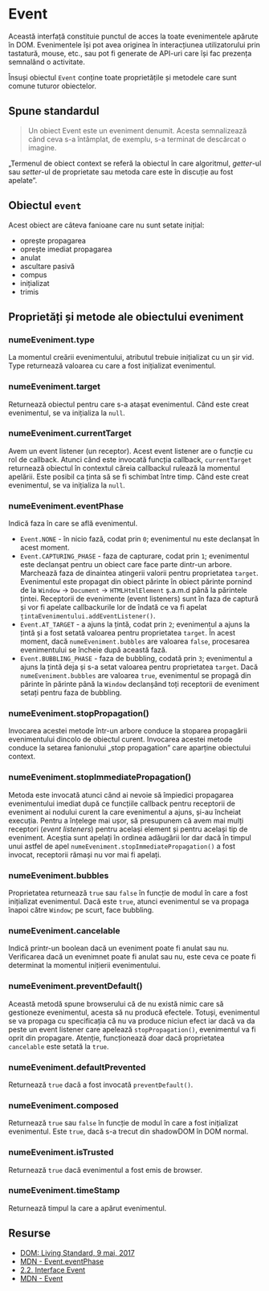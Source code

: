 # Event

Această interfață constituie punctul de acces la toate evenimentele apărute în DOM. Evenimentele își pot avea originea în interacțiunea utilizatorului prin tastatură, mouse, etc., sau pot fi generate de API-uri care își fac prezența semnalând o activitate.

Însuși obiectul `Event` conține toate proprietățile și metodele care sunt comune tuturor obiectelor.

## Spune standardul

> Un obiect Event este un eveniment denumit. Acesta semnalizează când ceva s-a întâmplat, de exemplu, s-a terminat de descărcat o imagine.

„Termenul de obiect context se referă la obiectul în care algoritmul, *getter*-ul sau *setter*-ul de proprietate sau metoda care este în discuție au fost apelate”.

## Obiectul `event`

Acest obiect are câteva fanioane care nu sunt setate inițial:

-   oprește propagarea
-   oprește imediat propagarea
-   anulat
-   ascultare pasivă
-   compus
-   inițializat
-   trimis

## Proprietăți și metode ale obiectului eveniment

### numeEveniment.type

La momentul creării evenimentului, atributul trebuie inițializat cu un șir vid. Type returnează valoarea cu care a fost inițializat evenimentul.

### numeEveniment.target

Returnează obiectul pentru care s-a atașat evenimentul. Când este creat evenimentul, se va inițializa la `null`.

### numeEveniment.currentTarget

Avem un event listener (un receptor). Acest event listener are o funcție cu rol de callback. Atunci când este invocată funcția callback, `currentTarget` returnează obiectul în contextul căreia callbackul rulează la momentul apelării. Este posibil ca ținta să se fi schimbat între timp. Când este creat evenimentul, se va inițializa la `null`.

### numeEveniment.eventPhase

Indică faza în care se află evenimentul.

-   `Event.NONE` - în nicio fază, codat prin `0`; evenimentul nu este declanșat în acest moment.
-   `Event.CAPTURING_PHASE` - faza de capturare, codat prin `1`; evenimentul este declanșat pentru un obiect care face parte dintr-un arbore. Marchează faza de dinaintea atingerii valorii pentru proprietatea `target`. Evenimentul este propagat din obiect părinte în obiect părinte pornind de la `Window` -> `Document` -> `HTMLHtmlElement` ș.a.m.d până la părintele țintei. Receptorii de evenimente (event listeners) sunt în faza de captură și vor fi apelate callbackurile lor de îndată ce va fi apelat `țintaEvenimentului.addEventListener()`.
-   `Event.AT_TARGET` - a ajuns la țintă, codat prin `2`; evenimentul a ajuns la țintă și a fost setată valoarea pentru proprietatea `target`. În acest moment, dacă `numeEveniment.bubbles` are valoarea `false`, procesarea evenimentului se încheie după această fază.
-   `Event.BUBBLING_PHASE` - faza de bubbling, codată prin `3`; evenimentul a ajuns la țintă deja și s-a setat valoarea pentru proprietatea `target`. Dacă `numeEveniment.bubbles` are valoarea `true`, evenimentul se propagă din părinte în părinte până la `Window` declanșând toți receptorii de eveniment setați pentru faza de bubbling.

### numeEveniment.stopPropagation()

Invocarea acestei metode într-un arbore conduce la stoparea propagării evenimentului dincolo de obiectul curent. Invocarea acestei metode conduce la setarea fanionului „stop propagation” care aparține obiectului context.

### numeEveniment.stopImmediatePropagation()

Metoda este invocată atunci când ai nevoie să împiedici propagarea evenimentului imediat după ce funcțiile callback pentru receptorii de eveniment ai nodului curent la care evenimentul a ajuns, și-au încheiat execuția.
Pentru a înțelege mai ușor, să presupunem că avem mai mulți receptori (*event listeners*) pentru același element și pentru același tip de eveniment. Aceștia sunt apelați în ordinea adăugării lor dar dacă în timpul unui astfel de apel `numeEveniment.stopImmediatePropagation()` a fost invocat, receptorii rămași nu vor mai fi apelați.

### numeEveniment.bubbles

Proprietatea returnează `true` sau `false` în funcție de modul în care a fost inițializat evenimentul. Dacă este `true`, atunci evenimentul se va propaga înapoi către `Window`; pe scurt, face bubbling.

### numeEveniment.cancelable

Indică printr-un boolean dacă un eveniment poate fi anulat sau nu. Verificarea dacă un evenimnet poate fi anulat sau nu, este ceva ce poate fi determinat la momentul inițierii evenimentului.

### numeEveniment.preventDefault()

Această metodă spune browserului că de nu există nimic care să gestioneze evenimentul, acesta să nu producă efectele. Totuși, evenimentul se va propaga cu specificația că nu va produce niciun efect iar dacă va da peste un event listener care apelează `stopPropagation()`, evenimentul va fi oprit din propagare.
Atenție, funcționează doar dacă proprietatea `cancelable` este setată la `true`.

### numeEveniment.defaultPrevented

Returnează `true` dacă a fost invocată `preventDefault()`.

### numeEveniment.composed

Returnează `true` sau `false` în funcție de modul în care a fost inițializat evenimentul. Este `true`, dacă s-a trecut din shadowDOM în DOM normal.

### numeEveniment.isTrusted

Returnează `true` dacă evenimentul a fost emis de browser.

### numeEveniment.timeStamp

Returnează timpul la care a apărut evenimentul.

## Resurse

-   [DOM: Living Standard, 9 mai, 2017](https://dom.spec.whatwg.org)
-   [MDN - Event.eventPhase](https://developer.mozilla.org/en-US/docs/Web/API/Event/eventPhase)
-   [2.2. Interface Event](https://dom.spec.whatwg.org/#interface-event)
-   [MDN - Event](https://developer.mozilla.org/en-US/docs/Web/API/Event)
